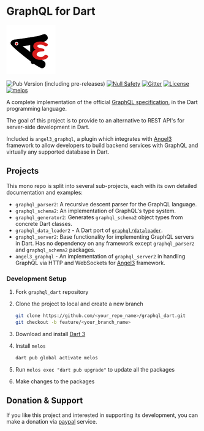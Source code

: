 # GraphQL for Dart

[![Logo](./img/angel3_logo.png)](https://github.com/dukefirehawk/graphql_dart)

![Pub Version (including pre-releases)](https://img.shields.io/pub/v/angel3_graphql?include_prereleases)
[![Null Safety](https://img.shields.io/badge/null-safety-brightgreen)](https://dart.dev/null-safety)
[![Gitter](https://img.shields.io/gitter/room/nwjs/nw.js.svg)](https://gitter.im/angel_dart/discussion)
[![License](https://img.shields.io/github/license/dukefirehawk/graphql_dart)](https://github.com/dukefirehawk/graphql_dart/LICENSE)
[![melos](https://img.shields.io/badge/maintained%20with-melos-f700ff.svg?style=flat-square)](https://github.com/invertase/melos)

A complete implementation of the official [GraphQL specification](https://graphql.github.io/graphql-spec/June2018/), in the Dart programming language.

The goal of this project is to provide to an alternative to REST API's for server-side development in Dart.

Included is `angel3_graphql`, a plugin which integrates with [Angel3](https://github.com/dukefirehawk/angel) framework to allow developers to build backend services with GraphQL and virtually any supported database in Dart.

## Projects

This mono repo is split into several sub-projects, each with its own detailed documentation and examples:

* `graphql_parser2`: A recursive descent parser for the GraphQL language.
* `graphql_schema2`: An implementation of GraphQL's type system.
* `graphql_generator2`: Generates `graphql_schema2` object types from concrete Dart classes.
* `graphql_data_loader2` - A Dart port of [`graphql/dataloader`](https://github.com/graphql/dataloader).
* `graphql_server2`: Base functionality for implementing GraphQL servers in Dart. Has no dependency on any framework except `graphql_parser2` and `graphql_schema2` packages.
* `angel3_graphql` - An implementation of `graphql_server2` in handling GraphQL via HTTP and WebSockets for [Angel3](https://github.com/dukefirehawk/angel) framework.

### Development Setup

1. Fork `graphql_dart` repository

2. Clone the project to local and create a new branch

   ```bash
   git clone https://github.com/<your_repo_name>/graphql_dart.git
   git checkout -b feature/<your_branch_name>
   ```

3. Download and install [Dart 3](https://dart.dev/get-dart)

4. Install `melos`

   ```bash
   dart pub global activate melos
   ```

5. Run `melos exec "dart pub upgrade"` to update all the packages

6. Make changes to the packages

## Donation & Support

If you like this project and interested in supporting its development, you can make a donation via [paypal](https://paypal.me/dukefirehawk?country.x=MY&locale.x=en_US) service.
